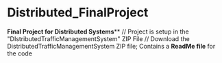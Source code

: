 # Distributed_FinalProject
**Final Project for Distributed Systems****
// Project is setup in the "DIstributedTrafficManagementSystem" ZIP File
// Download the DistributedTrafficManagementSystem ZIP file; Contains a **ReadMe file** for the code

